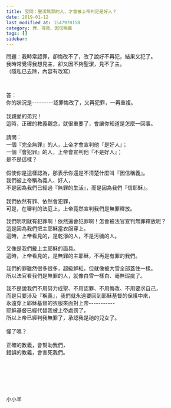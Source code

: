 ```yaml
---
title: 發問：聖潔無罪的人，才會被上帝判定是好人？
date: 2019-01-12
last_modified_at: 1547970158
category: 罪、得救、因信稱義
tags: []
sidebar: 
---
```


<p>問題：我時常認罪，卻悔改不了，改了說好不再犯，結果又犯了。<br/>
我時常覺得我想見主，卻又因不夠聖潔，見不了主。<br/>
（隱私已去除，內容有改寫）</p>
<p> </p>
<p>答：<br/>
你的狀況是---------認罪悔改了，又再犯罪，一再重複。<br/>
 <br/>
我親愛的弟兄！<br/>
這時，正確的教義觀念，就很重要了，會讓你知道是怎麼一回事。<br/>
 <br/>
請問：<br/>
一個『完全無罪』的人，上帝才會宣判他『是好人』；<br/>
一個『會犯罪』的人，上帝會宣判他『不是好人』；<br/>
是不是這樣？<br/>
 <br/>
假使你是這樣認為，那表示你還是不清楚什麼叫『因信稱義』。<br/>
我們被上帝稱為義人、好人，<br/>
不是因為我們已經過『無罪的生活』，而是因為我們『信耶穌』。<br/>
 <br/>
我們依然有罪、依然會犯罪，<br/>
可是，在審判的法庭上，上帝竟然宣判我們是無罪釋放。</p>
<p>我們明明就有犯罪啊！依然還會犯罪啊！怎會被法官宣判無罪釋放呢？<br/>
這是因為我們把主耶穌當衣服穿上。<br/>
這時，上帝看見的，是乾淨的人，不是污穢的人。</p>
<p>又像是我們戴上主耶穌的面具。<br/>
這時，上帝看見的，是無罪的主耶穌，不再是有罪的我們。</p>
<p>我們的罪雖然很多很多，超級鮮紅，但就像被大雪全部蓋住一樣。<br/>
所以法官看我們是無罪的人，就像白雪一樣白、毫無瑕疵了。</p>
<p>我不是說我們不用努力成聖、不用認罪、不用悔改、不用要求自己，<br/>
而是只要涉及『稱義』，我們就永遠要回到耶穌基督的保護中來，<br/>
永遠穿上耶穌基督的衣服來面對上帝-----------<br/>
耶穌基督已經代替我被上帝處罰了，<br/>
所以上帝已經判我無罪了，承認我是祂的兒女了。<br/>
 <br/>
懂了嗎？<br/>
 <br/>
正確的教義，會幫助我們，<br/>
錯誤的教義，會害死我們。</p>
<p> </p>
<p> </p>
<p> </p>
<p>小小羊</p>
